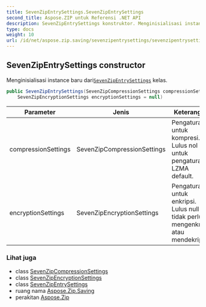 ```yaml
---
title: SevenZipEntrySettings.SevenZipEntrySettings
second_title: Aspose.ZIP untuk Referensi .NET API
description: SevenZipEntrySettings konstruktor. Menginisialisasi instance baru dariSevenZipEntrySettings kelas.
type: docs
weight: 10
url: /id/net/aspose.zip.saving/sevenzipentrysettings/sevenzipentrysettings/
---
```

## SevenZipEntrySettings constructor

Menginisialisasi instance baru dari[`SevenZipEntrySettings`](../) kelas.

```csharp
public SevenZipEntrySettings(SevenZipCompressionSettings compressionSettings = null, 
    SevenZipEncryptionSettings encryptionSettings = null)
```

| Parameter | Jenis | Keterangan |
| --- | --- | --- |
| compressionSettings | SevenZipCompressionSettings | Pengaturan untuk kompresi. Lulus nol untuk pengaturan LZMA default. |
| encryptionSettings | SevenZipEncryptionSettings | Pengaturan untuk enkripsi. Lulus null jika tidak perlu mengenkripsi atau mendekripsi. |

### Lihat juga

* class [SevenZipCompressionSettings](../../sevenzipcompressionsettings/)
* class [SevenZipEncryptionSettings](../../sevenzipencryptionsettings/)
* class [SevenZipEntrySettings](../)
* ruang nama [Aspose.Zip.Saving](../../sevenzipentrysettings/)
* perakitan [Aspose.Zip](../../../)


